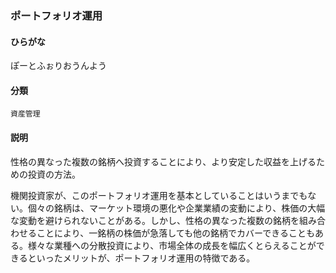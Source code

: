 <div style="display:none;">

## [あ行](securities-terms?id=あ行)
## [か行](securities-terms?id=か行)
## [さ行](securities-terms?id=さ行)
## [た行](securities-terms?id=た行)
## [な行](securities-terms?id=な行)
## [は行](securities-terms?id=は行)

</div>

### ポートフォリオ運用

#### ひらがな

ぽーとふぉりおうんよう

#### 分類

`資産管理`

#### 説明

性格の異なった複数の銘柄へ投資することにより、より安定した収益を上げるための投資の方法。
機関投資家が、このポートフォリオ運用を基本としていることはいうまでもない。個々の銘柄は、マーケット環境の悪化や企業業績の変動により、株価の大幅な変動を避けられないことがある。しかし、性格の異なった複数の銘柄を組み合わせることにより、一銘柄の株価が急落しても他の銘柄でカバーできることもある。様々な業種への分散投資により、市場全体の成長を幅広くとらえることができるといったメリットが、ポートフォリオ運用の特徴である。

<div style="display:none;">

## [ま行](securities-terms?id=ま行)
## [や行](securities-terms?id=や行)
## [ら行](securities-terms?id=ら行)
## [わ行](securities-terms?id=わ行)
## [英数字・記号](securities-terms?id=英数字・記号)

</div>

